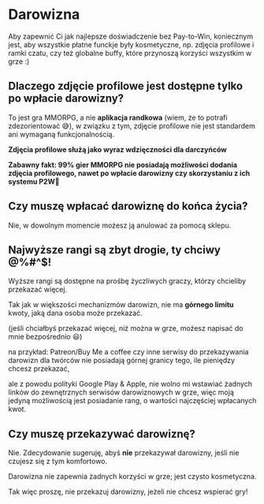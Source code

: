 # Darowizna
Aby zapewnić Ci jak najlepsze doświadczenie bez Pay-to-Win, koniecznym jest, aby wszystkie płatne funckje były kosmetyczne, np. zdjęcia profilowe i ramki czatu, 
czy też globalne buffy, które przynoszą korzyści wszystkim w grze :) 

## Dlaczego zdjęcie profilowe jest dostępne tylko po wpłacie darowizny?
To jest gra MMORPG, a nie **aplikacja randkowa** (wiem, że to potrafi zdezorientować 😅), w związku z tym, zdjęcie profilowe nie jest standardem ani wymaganą funkcjonalnością. 

**Zdjęcia profilowe służą jako wyraz wdzięczności dla darczyńców**

**Zabawny fakt: 99% gier MMORPG nie posiadają możliwości dodania zdjęcia profilowego, nawet po wpłacie darowizny czy skorzystaniu z ich systemu P2W🤯**

## Czy muszę wpłacać darowiznę do końca życia?
Nie, w dowolnym momencie możesz ją anulować za pomocą sklepu.

## Najwyższe rangi są zbyt drogie, ty chciwy @%#^$!
Wyższe rangi są dostępne na prośbę życzliwych graczy, którzy chcieliby przekazać więcej. 

Tak jak w większości mechanizmów darowizn, nie ma **górnego limitu** kwoty, jaką dana osoba może przekazać. 

(jeśli chciałbyś przekazać więcej, niż można w grze, możesz napisać do mnie bezpośrednio 😃)

na przykład: Patreon/Buy Me a coffee czy inne serwisy do przekazywania darowizn dla twórców nie posiadają górnej granicy tego, ile pieniędzy chcesz przekazać,

ale z powodu polityki Google Play & Apple, nie wolno mi wstawiać żadnych linków do zewnętrznych serwisów darowiznowych w grze, 
więc moją jedyną możliwością jest posiadanie rang, o wartości najczęściej wpłacanych kwot.

## Czy muszę przekazywać darowiznę?
Nie. Zdecydowanie sugeruję, abyś **nie** przekazywał darowizny, jeśli nie czujesz się z tym komfortowo.

Darowizna nie zapewnia żadnych korzyści w grze; jest czysto kosmetyczna. 

Tak więc proszę, nie przekazuj darowizny, jeżeli nie chcesz wspierać gry!  
